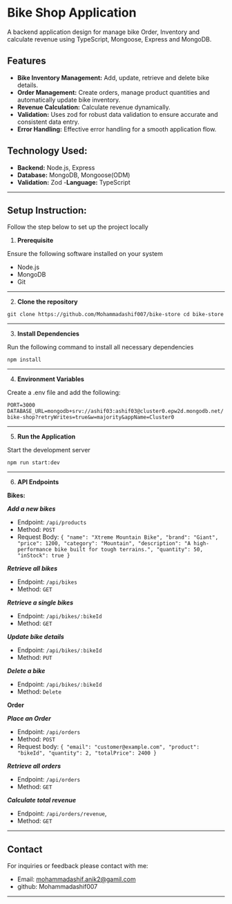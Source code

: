 # Bike Shop Application

A backend application design for manage bike Order, Inventory and calculate revenue using TypeScript, Mongoose, Express and MongoDB.

## Features

- **Bike Inventory Management:** Add, update, retrieve and delete bike details.
- **Order Management:** Create orders, manage product quantities and automatically update bike inventory.
- **Revenue Calculation:** Calculate revenue dynamically.
- **Validation:** Uses zod for robust data validation to ensure accurate and consistent data entry.
- **Error Handling:** Effective error handling for a smooth application flow.

## Technology Used:

- **Backend:** Node.js, Express
- **Database:** MongoDB, Mongoose(ODM)
- **Validation:** Zod -**Language:** TypeScript

---

## Setup Instruction:

Follow the step below to set up the project locally

1. **Prerequisite**

Ensure the following software installed on your system

- Node.js
- MongoDB
- Git

---

2. **Clone the repository**

`git clone https://github.com/Mohammadashif007/bike-store
 cd bike-store
`

---

3. **Install Dependencies**

Run the following command to install all necessary dependencies

`npm install`

---

4. **Environment Variables**

Create a .env file and add the following:

`PORT=3000
DATABASE_URL=mongodb+srv://ashif03:ashif03@cluster0.epw2d.mongodb.net/bike-shop?retryWrites=true&w=majority&appName=Cluster0`

---

5. **Run the Application**

Start the development server

`npm run start:dev`

---

6. **API Endpoints**

**Bikes:**

**_Add a new bikes_**

- Endpoint: `/api/products`
- Method: `POST`
- Request Body:
  `{
  "name": "Xtreme Mountain Bike",
  "brand": "Giant",
  "price": 1200,
  "category": "Mountain",
  "description": "A high-performance bike built for tough terrains.",
  "quantity": 50,
  "inStock": true
}`

**_Retrieve all bikes_**

- Endpoint: `/api/bikes`
- Method: `GET`

**_Retrieve a single bikes_**

- Endpoint: `/api/bikes/:bikeId`
- Method: `GET`

**_Update bike details_**

- Endpoint: `/api/bikes/:bikeId`
- Method: `PUT`

**_Delete a bike_**

- Endpoint: `/api/bikes/:bikeId`
- Method: `Delete`

**Order**

**_Place an Order_**

- Endpoint: `/api/orders`
- Method: `POST`
- Request body:
  `{
    "email": "customer@example.com",
    "product": "bikeId",
    "quantity": 2,
    "totalPrice": 2400
}`

**_Retrieve all orders_**

- Endpoint: `/api/orders`
- Method: `GET`

**_Calculate total revenue_**

- Endpoint: `/api/orders/revenue`,
- Method: `GET`

---

## Contact

For inquiries or feedback please contact with me:

- Email: mohammadashif.anik2@gamil.com
- github: Mohammadashif007

---
